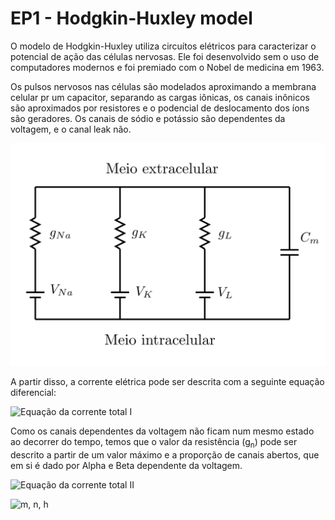 # EP1 - Hodgkin-Huxley model

O modelo de Hodgkin-Huxley utiliza circuítos elétricos para caracterizar o
potencial de ação das células nervosas.
Ele foi desenvolvido sem o uso de computadores modernos e foi premiado com o
Nobel de medicina em 1963.

Os pulsos nervosos nas células são modelados aproximando a membrana celular pr
um capacitor, separando as cargas iônicas, os canais inônicos são aproximados
por resistores e o podencial de deslocamento dos íons são geradores.
Os canais de sódio e potássio são dependentes da voltagem, e o canal leak não.

![Esquema do circuíto](figures/circuit.png)

A partir disso, a corrente elétrica pode ser descrita com a seguinte equação
diferencial:

![Equação da corrente total I](https://latex.codecogs.com/png.image?\dpi{110}&space;\bg_white&space;I_{total}&space;=&space;C_m&space;\frac{dV_m}{dt}&space;&plus;&space;g_K&space;[V_m-V_K]&space;&plus;&space;g_{Na}[V_m-V_{Na}]&space;&plus;&space;g_L[V_m-V_L])

Como os canais dependentes da voltagem não ficam num mesmo estado ao decorrer
do tempo, temos que o valor da resistência (g<sub>n</sub>) pode ser descrito
a partir de um valor máximo e a proporção de canais abertos, que em si é dado
por Alpha e Beta dependente da voltagem.

![Equação da corrente total II](https://latex.codecogs.com/png.image?\dpi{110}&space;\bg_white&space;I_{total}=C_m\frac{dV_m}{dt}&plus;\overline{g_K}n^4[V_m-V_K]&plus;\overline{g_{Na}}m^3h[V_m-V_{Na}]&plus;g_L[V_m-V_L])

![m, n, h](https://latex.codecogs.com/png.image?\dpi{110}&space;\bg_white&space;\frac{dn}{dt}&space;=&space;\alpha_n(V_m)[1-n]&space;-&space;\beta_n(V_m)[n]&space;\\&space;\\\frac{dm}{dt}&space;=&space;\alpha_m(V_m)[1-m]&space;-&space;\beta_m(V_m)[m]&space;\\&space;\\\frac{dh}{dt}&space;=&space;\alpha_h(V_m)[1-h]&space;-&space;\beta_h(V_m)[h]&space;\\&space;\\)
